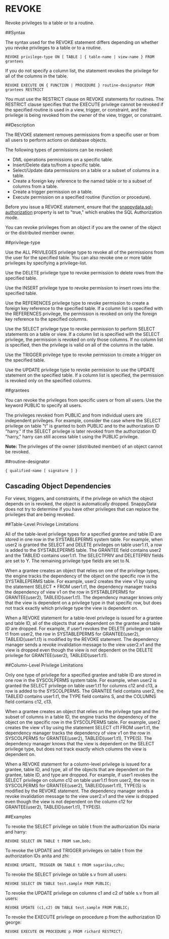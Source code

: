 # REVOKE


Revoke privileges to a table or to a routine.

##Syntax

The syntax used for the REVOKE statement differs depending on whether you revoke privileges to a table or to a routine.

``` pre
REVOKE privilege-type ON [ TABLE ] { table-name | view-name } FROM grantees
```

If you do not specify a column list, the statement revokes the privilege for all of the columns in the table.

``` pre
REVOKE EXECUTE ON { FUNCTION | PROCEDURE } routine-designator FROM grantees RESTRICT
```

You must use the RESTRICT clause on REVOKE statements for routines. The RESTRICT clause specifies that the EXECUTE privilege cannot be revoked if the specified routine is used in a view, trigger, or constraint, and the privilege is being revoked from the owner of the view, trigger, or constraint.

<a id="reference_B3D0A85B7E704BCEA5E79A25394EA71C__section_9C509B303CC24496B3B72894BFB3EB7B"></a>
##Description

The REVOKE statement removes permissions from a specific user or from all users to perform actions on database objects.

The following types of permissions can be revoked:

-   DML operations permissions on a specific table.
-   Insert/Delete data to/from a specific table.
-   Select/Update data permissions on a table or a subset of columns in a table.
-   Create a foreign key reference to the named table or to a subset of columns from a table.
-   Create a trigger permission on a table.
-   Execute permission on a specified routine (function or procedure).

Before you issue a REVOKE statement, ensure that the <a href="../configuration/ConnectionAttributes.html#jdbc_connection_attributes__section_98DEF23ED88A4821BF4CA852CBB5633A" class="xref noPageCitation">snappydata.sql-authorization</a> property is set to "true," which enables the SQL Authorization mode.

You can revoke privileges from an object if you are the owner of the object or the distributed member owner.

<a id="reference_B3D0A85B7E704BCEA5E79A25394EA71C__section_E27AB17C84194774BA3D894DEC8F6EBE"></a>

##privilege-type

Use the ALL PRIVILEGES privilege type to revoke all of the permissions from the user for the specified table. You can also revoke one or more table privileges by specifying a privilege-list.

Use the DELETE privilege type to revoke permission to delete rows from the specified table.

Use the INSERT privilege type to revoke permission to insert rows into the specified table.

Use the REFERENCES privilege type to revoke permission to create a foreign key reference to the specified table. If a column list is specified with the REFERENCES privilege, the permission is revoked on only the foreign key reference to the specified columns.

Use the SELECT privilege type to revoke permission to perform SELECT statements on a table or view. If a column list is specified with the SELECT privilege, the permission is revoked on only those columns. If no column list is specified, then the privilege is valid on all of the columns in the table.

Use the TRIGGER privilege type to revoke permission to create a trigger on the specified table.

Use the UPDATE privilege type to revoke permission to use the UPDATE statement on the specified table. If a column list is specified, the permission is revoked only on the specified columns.

<a id="reference_B3D0A85B7E704BCEA5E79A25394EA71C__section_75DA8C85E9FB4E89A60708245519064C"></a>

##grantees

You can revoke the privileges from specific users or from all users. Use the keyword PUBLIC to specify all users.

The privileges revoked from PUBLIC and from individual users are independent privileges. For example, consider the case where the SELECT privilege on table "t" is granted to both PUBLIC and to the authorization ID "harry." If the SELECT privilege is later revoked from the authorization ID "harry," harry can still access table t using the PUBLIC privilege.

<p class="note"><strong>Note:</strong> The privileges of the owner (distributed member) of an object cannot be revoked. </p>

<a id="reference_B3D0A85B7E704BCEA5E79A25394EA71C__section_E50B9890A41241918E2C30F8362B1F14"></a>

##routine-designator

``` pre
{ qualified-name [ signature ] }
```

<a id="reference_B3D0A85B7E704BCEA5E79A25394EA71C__section_FC1DECFF2DC346BC9D05624071D4F70E"></a>

Cascading Object Dependencies
-----------------------------

For views, triggers, and constraints, if the privilege on which the object depends on is revoked, the object is automatically dropped. SnappyData does not try to determine if you have other privileges that can replace the privileges that are being revoked.

<a id="reference_B3D0A85B7E704BCEA5E79A25394EA71C__section_8859D45244B149DAB9CBBA250D29CAFC"></a>

##Table-Level Privilege Limitations

All of the table-level privilege types for a specified grantee and table ID are stored in one row in the SYSTABLEPERMS system table. For example, when user2 is granted the SELECT and DELETE privileges on table user1.t1, a row is added to the SYSTABLEPERMS table. The GRANTEE field contains user2 and the TABLEID contains user1.t1. The SELECTPRIV and DELETEPRIV fields are set to Y. The remaining privilege type fields are set to N.

When a grantee creates an object that relies on one of the privilege types, the engine tracks the dependency of the object on the specific row in the SYSTABLEPERMS table. For example, user2 creates the view v1 by using the statement SELECT \* FROM user1.t1, the dependency manager tracks the dependency of view v1 on the row in SYSTABLEPERMS for GRANTEE(user2), TABLEID(user1.t1). The dependency manager knows only that the view is dependent on a privilege type in that specific row, but does not track exactly which privilege type the view is dependent on.

When a REVOKE statement for a table-level privilege is issued for a grantee and table ID, all of the objects that are dependent on the grantee and table ID are dropped. For example, if user1 revokes the DELETE privilege on table t1 from user2, the row in SYSTABLEPERMS for GRANTEE(user2), TABLEID(user1.t1) is modified by the REVOKE statement. The dependency manager sends a revoke invalidation message to the view user2.v1 and the view is dropped even though the view is not dependent on the DELETE privilege for GRANTEE(user2), TABLEID(user1.t1).

<a id="reference_B3D0A85B7E704BCEA5E79A25394EA71C__section_2724C505769E472790C2DC599E759011"></a>

##Column-Level Privilege Limitations

Only one type of privilege for a specified grantee and table ID are stored in one row in the SYSCOLPERMS system table. For example, when user2 is granted the SELECT privilege on table user1.t1 for columns c12 and c13, a row is added to the SYSCOLPERMS. The GRANTEE field contains user2, the TABLEID contains user1.t1, the TYPE field contains S, and the COLUMNS field contains c12, c13.

When a grantee creates an object that relies on the privilege type and the subset of columns in a table ID, the engine tracks the dependency of the object on the specific row in the SYSCOLPERMS table. For example, user2 creates the view v1 by using the statement SELECT c11 FROM user1.t1, the dependency manager tracks the dependency of view v1 on the row in SYSCOLPERMS for GRANTEE(user2), TABLEID(user1.t1), TYPE(S). The dependency manager knows that the view is dependent on the SELECT privilege type, but does not track exactly which columns the view is dependent on.

When a REVOKE statement for a column-level privilege is issued for a grantee, table ID, and type, all of the objects that are dependent on the grantee, table ID, and type are dropped. For example, if user1 revokes the SELECT privilege on column c12 on table user1.t1 from user2, the row in SYSCOLPERMS for GRANTEE(user2), TABLEID(user1.t1), TYPE(S) is modified by the REVOKE statement. The dependency manager sends a revoke invalidation message to the view user2.v1 and the view is dropped even though the view is not dependent on the column c12 for GRANTEE(user2), TABLEID(user1.t1), TYPE(S).

##Examples

To revoke the SELECT privilege on table t from the authorization IDs maria and harry:

``` pre
REVOKE SELECT ON TABLE t FROM sam,bob;
```

To revoke the UPDATE and TRIGGER privileges on table t from the authorization IDs anita and zhi:

``` pre
REVOKE UPDATE, TRIGGER ON TABLE t FROM sagarika,czhu;
```

To revoke the SELECT privilege on table s.v from all users:

``` pre
REVOKE SELECT ON TABLE test.sample FROM PUBLIC;
```

To revoke the UPDATE privilege on columns c1 and c2 of table s.v from all users:

``` pre
REVOKE UPDATE (c1,c2) ON TABLE test.sample FROM PUBLIC;
```

To revoke the EXECUTE privilege on procedure p from the authorization ID george:

``` pre
REVOKE EXECUTE ON PROCEDURE p FROM richard RESTRICT;
```


